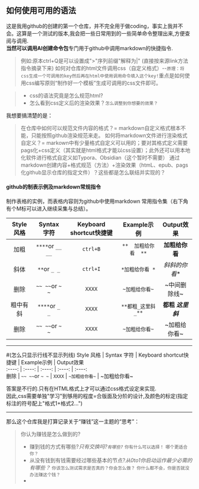 ## 如何使用可用的语法 
这是我用github的创建的第一个仓库，并不完全用于做coding，事实上我并不会。这算是一个测试的版本,我会把一些日常用到的一些简单命令整理出来,方便查阅与调用.  
**当然可以调用AI创建命令包**专门用于github中调用markdown的快捷指令.  
>例如:原本ctrl+Q是可以设置成">"序列前缀"解释为|"
>(直接按来源link方法指令摘录下来)
>如何对仓库的html文件调用css（自定义格式）--`原理：将css生成一个可调用的key然后再在html中使用调用命令填入这个key!`重点是如何使用css编写原则“制作好一个模板”生成可调用的css文件即可。

> - css的语法究竟是怎么规范html?
> - 怎么看到css定义后的渲染效果？`怎么调整到你想要的效果？`


我想要搞清楚的是：  
> 在仓库中如何可以规范文件内容的格式？= markdown自定义格式根本不能，只能按照github渲染规范来走。
> 如何将markdown文件进行渲染格式自定义？= markown中有少量格式自定义可以用的；要对其格式定义需要pags化+css定义（其实就是html格式才能以css设置）；此外还可以用本地化软件进行格式自定义如Typora、Obsidian（这个暂时不需要）
> 通过markdown创建内容+格式规范（方法）+渲染效果（htmL、epub、pags化github显示仓库的指定文件）？这些都是怎么联结并实现的？





#### github的制表示例及markdown常规指令
制作表格的实例，而表格内容则为github中使用markdown 常用指令集（右下角有个M标可以进入继续采集与总结）。

|  Style 风格   |  Syntax 字符 |  Keyboard shortcut快捷键 |  Example示例 |  Output效果 |  
|  :----:        |  :----:  |  :----:    | :----:    | :----:   |  
|   加粗   |  `****`or `__ __` | `ctrl+B` | `**  加粗给你看  **` | **加粗给你看** |
|   斜体  |  `**`or `_ _` | `ctrl+I` | `*加粗给你看 *` | *斜斜的你看** |  
|   删除   |  `~~ ~~`or `~ ~` | `XXXX` | `~加粗给你看~` | ~中间删除线~ |
|   粗中有斜   |  `****`or `_ _` | `XXXX` | `**都粗_这里斜_**` | **都粗 _这里斜_** |  
|   删除   |  `~~ ~~`or `~ ~` | `XXXX` | `~加粗给你看~` | ~加粗给你看~ |
********

#(怎么只显示行线不显示列线)
  Style 风格   |  Syntax 字符 |  Keyboard shortcut快捷键 |  Example示例 |  Output效果   
  :----:        |  :----:  |  :----:    | :----:    | :----:     
   删除   |  `~~ ~~`or `~ ~` | `XXXX` | `~加粗给你看~` | ~加粗给你看~ 
   
   答案是不行的.只有在HTML格式上才可以通过css格式设定来实现.  
   因此,css需要单独"学习"到够用的程度=合版面及分阶的设计,及颜色的标定(指定标注的符号配上"格式1+格式2...")
********



那么这个仓库我是打算记录关于“赚钱”这一主题的“思考”：  
> 你认为赚钱是怎么做到的?
> - 赚到钱的方式有哪些?_只有交换吗?`有哪些?`_  `你有什么可以选择！` `哪个更适合你？`
> - 从没有钱到有钱需要经过哪些基本的节点?_从0to1你启动运作最少必需的有哪些？_ `你该怎么测试需求是否真的？你会怎么做？`  `你什么都不会，你是否就没办法赚这个钱？`
> - 
